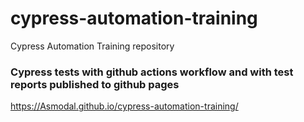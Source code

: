 # cypress-automation-training
Cypress Automation Training repository

### Cypress tests with github actions workflow and with test reports published to github pages
https://Asmodal.github.io/cypress-automation-training/
